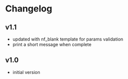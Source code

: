 # Changelog

## v1.1
- updated with nf_blank template for params validation
- print a short message when complete

## v1.0
- initial version